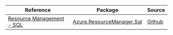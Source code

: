 | Reference | Package | Source |
|---|---|---|
|[Resource Management - SQL](resourcemanager.sql-readme.md)|[Azure.ResourceManager.Sql](https://www.nuget.org/packages/Azure.ResourceManager.Sql)|[Github](https://github.com/Azure/azure-sdk-for-net/blob/main/sdk/sqlmanagement/Azure.ResourceManager.Sql)|
